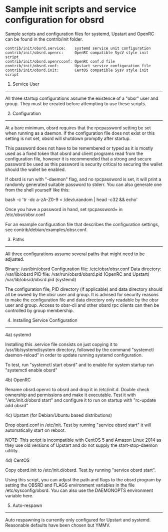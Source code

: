 Sample init scripts and service configuration for obsrd
==========================================================

Sample scripts and configuration files for systemd, Upstart and OpenRC
can be found in the contrib/init folder.

    contrib/init/obsrd.service:    systemd service unit configuration
    contrib/init/obsrd.openrc:     OpenRC compatible SysV style init script
    contrib/init/obsrd.openrcconf: OpenRC conf.d file
    contrib/init/obsrd.conf:       Upstart service configuration file
    contrib/init/obsrd.init:       CentOS compatible SysV style init script

1. Service User
---------------------------------

All three startup configurations assume the existence of a "obsr" user
and group.  They must be created before attempting to use these scripts.

2. Configuration
---------------------------------

At a bare minimum, obsrd requires that the rpcpassword setting be set
when running as a daemon.  If the configuration file does not exist or this
setting is not set, obsrd will shutdown promptly after startup.

This password does not have to be remembered or typed as it is mostly used
as a fixed token that obsrd and client programs read from the configuration
file, however it is recommended that a strong and secure password be used
as this password is security critical to securing the wallet should the
wallet be enabled.

If obsrd is run with "-daemon" flag, and no rpcpassword is set, it will
print a randomly generated suitable password to stderr.  You can also
generate one from the shell yourself like this:

bash -c 'tr -dc a-zA-Z0-9 < /dev/urandom | head -c32 && echo'

Once you have a password in hand, set rpcpassword= in /etc/obsr/obsr.conf

For an example configuration file that describes the configuration settings,
see contrib/debian/examples/obsr.conf.

3. Paths
---------------------------------

All three configurations assume several paths that might need to be adjusted.

Binary:              /usr/bin/obsrd
Configuration file:  /etc/obsr/obsr.conf
Data directory:      /var/lib/obsrd
PID file:            /var/run/obsrd/obsrd.pid (OpenRC and Upstart)
                     /var/lib/obsrd/obsrd.pid (systemd)

The configuration file, PID directory (if applicable) and data directory
should all be owned by the obsr user and group.  It is advised for security
reasons to make the configuration file and data directory only readable by the
obsr user and group.  Access to obsr-cli and other obsrd rpc clients
can then be controlled by group membership.

4. Installing Service Configuration
-----------------------------------

4a) systemd

Installing this .service file consists on just copying it to
/usr/lib/systemd/system directory, followed by the command
"systemctl daemon-reload" in order to update running systemd configuration.

To test, run "systemctl start obsrd" and to enable for system startup run
"systemctl enable obsrd"

4b) OpenRC

Rename obsrd.openrc to obsrd and drop it in /etc/init.d.  Double
check ownership and permissions and make it executable.  Test it with
"/etc/init.d/obsrd start" and configure it to run on startup with
"rc-update add obsrd"

4c) Upstart (for Debian/Ubuntu based distributions)

Drop obsrd.conf in /etc/init.  Test by running "service obsrd start"
it will automatically start on reboot.

NOTE: This script is incompatible with CentOS 5 and Amazon Linux 2014 as they
use old versions of Upstart and do not supply the start-stop-daemon uitility.

4d) CentOS

Copy obsrd.init to /etc/init.d/obsrd. Test by running "service obsrd start".

Using this script, you can adjust the path and flags to the obsrd program by
setting the OBSRD and FLAGS environment variables in the file
/etc/sysconfig/obsrd. You can also use the DAEMONOPTS environment variable here.

5. Auto-respawn
-----------------------------------

Auto respawning is currently only configured for Upstart and systemd.
Reasonable defaults have been chosen but YMMV.
